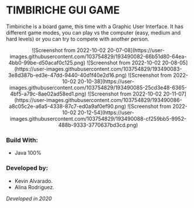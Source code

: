 # TIMBIRICHE GUI GAME
Timbiriche is a board game, this time with a Graphic User Interface. It has different game modes, you can play vs the computer (easy, medium and hard levels) or you can try to compete with another person.

<p align="center">
![Screenshot from 2022-10-02 20-07-08](https://user-images.githubusercontent.com/103754829/193490082-66b51d80-64ea-4bb0-99be-d50acaf0c125.png)
![Screenshot from 2022-10-02 20-08-05](https://user-images.githubusercontent.com/103754829/193490083-3e8d387b-ed3e-47dd-9440-40d1f40e2d16.png)
![Screenshot from 2022-10-02 20-10-38](https://user-images.githubusercontent.com/103754829/193490085-25cd3e48-6365-4bf5-a79c-8ae02ad58ed1.png)
![Screenshot from 2022-10-02 20-11-07](https://user-images.githubusercontent.com/103754829/193490086-a8c05c2e-a6a5-4338-87c7-ed0a9af0ef90.png)
![Screenshot from 2022-10-02 20-12-54](https://user-images.githubusercontent.com/103754829/193490088-cf259bb5-9952-488b-9333-3770637bd3cd.png)
</p>

### Build With:
- Java 100%

### Developed by:
- Kevin Alvarado.
- Alina Rodriguez.

_Developed in 2020_

